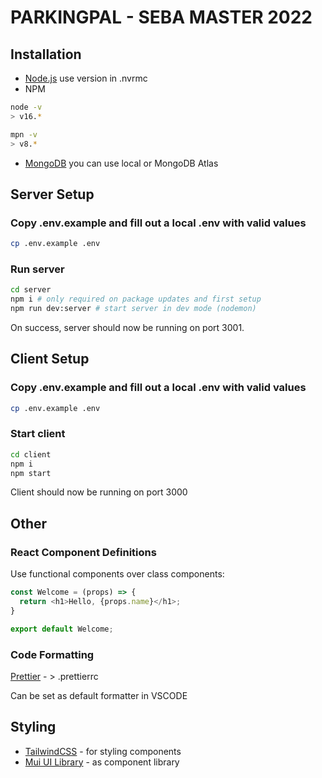 # PARKINGPAL - SEBA MASTER 2022
## Installation

- [Node.js](https://nodejs.org/) use version in .nvrmc
- NPM

```sh
node -v
> v16.*

mpn -v
> v8.*
```

- [MongoDB](https://mongodb.com/) you can use local or MongoDB Atlas


## Server Setup
### Copy .env.example and fill out a local .env with valid values
```sh
cp .env.example .env  
```
### Run server

```sh
cd server 
npm i # only required on package updates and first setup
npm run dev:server # start server in dev mode (nodemon)
```

On success, server should now be running on port 3001.

## Client Setup
### Copy .env.example and fill out a local .env with valid values
```sh
cp .env.example .env  
```
### Start client

```sh
cd client 
npm i
npm start
```

Client should now be running on port 3000

## Other
### React Component Definitions

Use functional components over class components:

```javascript
const Welcome = (props) => { 
  return <h1>Hello, {props.name}</h1>; 
}

export default Welcome;
```
### Code Formatting

[Prettier](https://prettier.io/docs/en/options.html) - > .prettierrc
 
Can be set as default formatter in VSCODE
## Styling

- [TailwindCSS](https://tailwindcss.com/) - for styling components
- [Mui UI Library](https://mui.com/) - as component library



